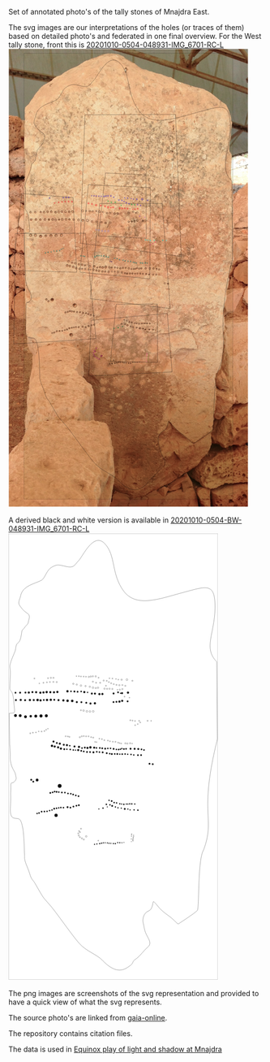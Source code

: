 Set of annotated photo's of the tally stones of Mnajdra East.

The svg images are our interpretations of the holes (or traces of them) based on detailed photo's and federated in one final overview.
For the West tally stone, front this is 
[20201010-0504-048931-IMG_6701-RC-L](https://github.com/Holistic-Chronology/Malta-Temple-Builder-Research/blob/main/Mnajdra_East_Tally_Stones/West-front/20201010-0504-048931-IMG_6701-RC-L.png)
![20201010-0504-048931-IMG_6701-RC-L](https://github.com/Holistic-Chronology/Malta-Temple-Builder-Research/blob/main/Mnajdra_East_Tally_Stones/West-front/20201010-0504-048931-IMG_6701-RC-L.png)


A derived black and white version is available in
[20201010-0504-BW-048931-IMG_6701-RC-L](https://github.com/Holistic-Chronology/Malta-Temple-Builder-Research/blob/main/Mnajdra_East_Tally_Stones/West-front/20201010-0504-BW-048931-IMG_6701-RC-L.png)
![20201010-0504-BW-048931-IMG_6701-RC-L](https://github.com/Holistic-Chronology/Malta-Temple-Builder-Research/blob/main/Mnajdra_East_Tally_Stones/West-front/20201010-0504-BW-048931-IMG_6701-RC-L.png)

The png images are screenshots of the svg representation and provided to have a quick view of what the svg represents.

The source photo's are linked from [gaia-online](https://gaia-online.eu/).

The repository contains citation files.

The data is used in [Equinox play of light and shadow at Mnajdra](https://www.researchgate.net/publication/344868942_Equinox_play_of_light_and_shadow_at_Mnajdra)
